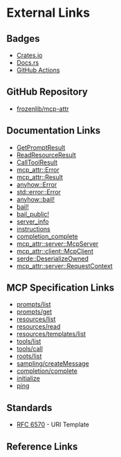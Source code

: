 # External Links

<!-- markdownlint-disable MD053 -->

## Badges

- [Crates.io](https://crates.io/crates/mcp-attr)
- [Docs.rs](https://docs.rs/mcp-attr/)
- [GitHub Actions](https://github.com/frozenlib/mcp-attr/actions)

## GitHub Repository

- [frozenlib/mcp-attr](https://github.com/frozenlib/mcp-attr)

## Documentation Links

- [GetPromptResult](https://docs.rs/mcp-attr/latest/mcp_attr/schema/struct.GetPromptResult.html)
- [ReadResourceResult](https://docs.rs/mcp-attr/latest/mcp_attr/schema/struct.ReadResourceResult.html)
- [CallToolResult](https://docs.rs/mcp-attr/latest/mcp_attr/schema/struct.CallToolResult.html)
- [mcp_attr::Error](https://docs.rs/mcp-attr/latest/mcp_attr/struct.Error.html)
- [mcp_attr::Result](https://docs.rs/mcp-attr/latest/mcp_attr/type.Result.html)
- [anyhow::Error](https://docs.rs/anyhow/latest/anyhow/struct.Error.html)
- [std::error::Error](https://doc.rust-lang.org/std/error/trait.Error.html)
- [anyhow::bail!](https://docs.rs/anyhow/latest/anyhow/macro.bail.html)
- [bail!](https://docs.rs/mcp-attr/latest/mcp_attr/macro.bail.html)
- [bail_public!](https://docs.rs/mcp-attr/latest/mcp_attr/macro.bail_public.html)
- [server_info](https://docs.rs/mcp-attr/latest/mcp_attr/server/trait.McpServer.html#method.server_info)
- [instructions](https://docs.rs/mcp-attr/latest/mcp_attr/server/trait.McpServer.html#method.instructions)
- [completion_complete](https://docs.rs/mcp-attr/latest/mcp_attr/server/trait.McpServer.html#method.completion_complete)
- [mcp_attr::server::McpServer](https://docs.rs/mcp-attr/latest/mcp_attr/server/trait.McpServer.html)
- [mcp_attr::client::McpClient](https://docs.rs/mcp-attr/latest/mcp_attr/client/struct.McpClient.html)
- [serde::DeserializeOwned](https://docs.rs/serde/latest/serde/de/trait.DeserializeOwned.html)
- [mcp_attr::server::RequestContext](https://docs.rs/mcp-attr/latest/mcp_attr/server/struct.RequestContext.html)

## MCP Specification Links

- [prompts/list](https://spec.modelcontextprotocol.io/specification/2024-11-05/server/prompts/#listing-prompts)
- [prompts/get](https://spec.modelcontextprotocol.io/specification/2024-11-05/server/prompts/#getting-a-prompt)
- [resources/list](https://spec.modelcontextprotocol.io/specification/2024-11-05/server/resources/#listing-resources)
- [resources/read](https://spec.modelcontextprotocol.io/specification/2024-11-05/server/resources/#reading-resources)
- [resources/templates/list](https://spec.modelcontextprotocol.io/specification/2024-11-05/server/resources/#resource-templates)
- [tools/list](https://spec.modelcontextprotocol.io/specification/2024-11-05/server/tools/#listing-tools)
- [tools/call](https://spec.modelcontextprotocol.io/specification/2024-11-05/server/tools/#calling-a-tool)
- [roots/list](https://spec.modelcontextprotocol.io/specification/2024-11-05/client/roots/#listing-roots)
- [sampling/createMessage](https://spec.modelcontextprotocol.io/specification/2024-11-05/client/sampling/#creating-a-message)
- [completion/complete](https://spec.modelcontextprotocol.io/specification/2024-11-05/server/utilities/completion/#requesting-completions)
- [initialize](https://spec.modelcontextprotocol.io/specification/2024-11-05/basic/lifecycle/#initialization)
- [ping](https://spec.modelcontextprotocol.io/specification/2024-11-05/basic/utilities/ping/)

## Standards

- [RFC 6570](https://datatracker.ietf.org/doc/html/rfc6570) - URI Template

## Reference Links

[`prompts_list`]: crate::server::McpServer::prompts_list
[`prompts_get`]: crate::server::McpServer::prompts_get
[`resources_list`]: crate::server::McpServer::resources_list
[`resources_read`]: crate::server::McpServer::resources_read
[`resources_templates_list`]: crate::server::McpServer::resources_templates_list
[`tools_list`]: crate::server::McpServer::tools_list
[`tools_call`]: crate::server::McpServer::tools_call
[`FromStr`]: std::str::FromStr
[`JsonSchema`]: schemars::JsonSchema
[`UriTemplate`]: uri_template_ex::UriTemplate
[`Model Context Protocol`]: https://spec.modelcontextprotocol.io/
